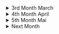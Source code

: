 <details><summary>3rd Month March</summary> 

##### 2022-03-03 
<details><summary>[[https://en.wikipedia.org/wiki/Cnidaria]] </summary>
=======================================================================
I had to think about how humans destroy coral reafs and how it must have felt to find out that corals and anomones are more closely related to humans than to plants... Then I had to think about how in the greek mythology the old goods were killed by the new goods and how this is somehow happening now with the new gods being humans and the old one corals, megafauna (see [[https://en.wikipedia.org/wiki/Megafauna#Megafaunal_mass_extinctions] and biodiversity in general. Then I thought about how we killed other old gods being other species of homo and how we might be killed by a new species (of homo?) the roboters. Then I thought a plot were the robots end up exterminating (human) life and who would kill them or what they would bring forth. Maybe organic life again just out of intrest which could then again evolve (faster?) create something human like and again kill their gods :) #scifi #nature #story
</details>
</details>
<details><summary>4th Month April</summary>

##### 2022-04-03
<details><summary>[[https://en.wikipedia.org/wiki/Psychological_drama]] </summary>
==================================================================================
Because of harsher Netflix rules I did some research on neon genesis evangelion. I wanted to know the names and reihenfolge of the sequel films, so I went to the wikipedia page. What stroke me the most about the anime is the psychological depth and focus. When I saw that this seems to be an entire genre, I rejoiced, because apart of sci-fi I'm not that into a lot a genres except maybe comedy. This wiki article, thus, represents a very good starting resource for new films. 
</details>

<details><summary> [Die Natur und Wir - Eine Kunstgeschichte (1/3)](https://www.youtube.com/watch?v=Pl8jkfrjAFU)</summary>
=========================================================================================
Diese Dokumentation geht auf die Entwicklung des Menschen und vor allem auf die Entwicklung des Verhältnisses von Mensch und Natur aufgrund von Kunst ein. (Was für ein schrecklich verschachtelter Satz) Sie beginnt mit den ersten Höhlenmalerein und dem Animismus. "[Wortlautzitat] Wenn man sich als Teil der Natur sieht und man eine Seele hat, dann is der Gedankensprung nicht weit, dass Wind, Stein, Berg, Tier, Fluss auch eine Seele besitzten." Dies bildet vermutlich die Grundlage des Animismus, der überall auf der Welt verbreitet war. Es ist zu bemerken, dass in frühen Höhlenmalereien, keine Menschen abgebildet waren, sondern Tiere detailreich abgebildet waren. Einerseits mussten Tiere genau beobachtet werden um ihre Gewohnheiten zu kennen und von ihnen Leben zu können. Andererseits deutet das auch auf eine Verehrung der Tiere hin. Diese Kunst schaffend unterschieden sich unsere Vorfahren bereits erheblich von den übrigen Tieren. 
Einschneidend war die [neolithic revolution](https://en.wikipedia.org/wiki/Neolithic_Revolution), denn sie erlaubte es 
- dass Menschen nicht mit ihrem Jagdziel (Wild) umherziehen mussten/konnten
- dass 100% der Menschen bestimmter sozialer Schichten sich nicht mit Essensbeschaffung beschäftigen mussten 
- dass mehrere Menschen an einem Ort/Siedlung/Städten zusammen leben konnten. 
Seit der Neothelitschen Revolution gibt es zwei Ideenverschiebunge. Einerseits kann einem die Natur (als Werkzeug) zu Nutze gemacht werden, andererseits wird "das Land" in menschen geschaffen anthropocentrische Orte (Stadt), Essen bringendes Land (Felder) und Wildnis unterteilt. Drei Kunstwerke wurden dazu hervorgehoben: Die Maya Städte in Guatemala, die aufgrund der kultivierung von Mais möglich wurden, die ägyptischen Malereien, die Menschen zeigen, die mit Hilfe von Kühen den Acker Pflügen und die [Assyrische Löwenjagd](https://en.wikipedia.org/wiki/Lion_Hunt_of_Ashurbanipal), die ganz klar die Abgrenzung von Menschen und der übrigen Natur abgrenzt und als Mal der die Natur übertreffenden Menschen gelten soll. 

Als nächstes Beispiel wurden Hinduismus und Griechischer Polytheismus genannt, die für jede Naturerscheinung verschiedene Gottheiten hatten. Beim Hinduismus wurden Gottheiten oft als übermenschlich (Tierköpfe oder vielfache Armpaare) dargestellt (als Zeichen, dass sie von dem Menschen nicht gut begriffen werden können). Die Griechen hingegen stellten ihre Götter (so gut wie) immer in menschlicher Gestalt dar. Dies bezeugt, dass der Mensch weiter in den Mittelpunkt gerückt ist. Ein anderer Unterschied ist zum Hinduismus ist, dass and er Spitze des Pantheons der "Göttervater" Zeus sitzt, der als Himmelsgott Blitz und Donner mitverkörpert. 

Als nächstes wird aufs Christentum eingegangen, das wie das Judentum nur mehr einen Gott anhimmelt. In der Bibel heißt es in [Genesis 1.9:18?](https://www.bible.com/bible/51/GEN.9.DELUT) "[Wortlautzitat] Seid fruchtbar und vermehrt euch. Die Fische in allen Meere sowie die Tiere auf allen Kontinenten sollen euch Untertan seien.", was viel über das Verhältnis von Mensch zur (restlichen) Natur aussagt. 

Im China ab dem 7.Jahrhundert (Tang Dynastie) war eine fr"uhe Form des Tourismus' verbreitet:raus aus der Statd ins Umland. Einge der Gelehrten waren auch Mahler und malten die Landschaften, wobei sie den Fokus nicht auf die Menschen setzen und wenn diese vorkamen kaum sichtbar waren neben den riesigen Formationen aus Bergen und Seen. 

Im nahen Osten entstand derweilen eine neue Religion, der Islam. Es wird behauptet, dass im Korran steht, dass die Natur erforscht werden soll. Dadurch w"urde man "Gottes Hand" am nähesten kommen. Dadurch entstand viel Wissen auf den Gebieten der Astronomie, Mathematik und [Naturforschung](https://en.wikipedia.org/wiki/Ustad_Mansur#/media/File:Ustad_Mansur_Chameleon.jpg)
</details>

<details><summary>[ABI compatibility of OpenBSD](https://arccompute.com/blog/why-computers-suck-and-how-openbsd-makes-them-marginally-better/)</summary>
=========================================================================================
Interesting article about Windows, Linux, MacOS X and OpenBSD. It is estimated that every 10k lines there is bug in the linux kerner. The Linux kernel and the "Windows kernel" consist of 100M and 500M lines, respectively. This is mainly because of backwards compatiblity due to different reasons. MacOS and OpenBSD on the otherside are not pressured into being backwards compatible and can therefore deprecate old features, introduce new features at their will and therefore have a much cleaner code base. OpenBSD even aims to have a threshold of number of lines which can be in ring 0 (highest security level?). 

Further BSD resources: [french IT ](https://www.bsdjobs.com/), [runBSD](https://web.archive.org/web/20190331141138/https://runbsd.info/), [Free vs Open](https://www.unixmen.com/freebsd-vs-openbsd/), [Free vs Open but short](https://unixsheikh.com/articles/choosing-between-openbsd-and-freebsd.html) and [reddit](https://www.reddit.com/r/freebsd/comments/khdluc/freebsd_vs_openbsd/)
After browsing these articles, I'm rather inclined to try OpenBSD as main operating system, but I still have to read some docs :)
</details>

##### 2022-04-6
<details><summary>[The Web Sucks](https://suckless.org/sucks/web/)</summary>
=========================================================================================
from [sucks](https://suckless.org/sucks/) to [motherfuckingwebsite](http://motherfuckingwebsite.com/) to [bettermotherfuckingwebsite](http://bettermotherfuckingwebsite.com/) to [bestmotherfucking](http://bestmotherfucking.website/) and on the way visiting [txti](http://txti.es/) and [contrastrebillion](https://contrastrebellion.com/) for nice website inspirations. Will be included to [MiMDoBloP](https://github.com/pur80/mimdoblop).
</details>

##### 2022-04-07
<details><summary>"[I]t is not easy to say something new" - Michel Foucault, the archeology of knowledge (2002)</summary> 
=========================================================================================
[Disciplining archaeology; the invention of South African prehistory, 1923-1953](https://journals.co.za/doi/pdf/10.10520/AJA02590190_696)
</details>

##### 2022-04-13
<details><summary>An Introduction to OpenBSD</summary> 
=========================================================================================
[Video](https://yewtu.be/watch?v=EkDVKthufAM)
[Blog Post with Slides](https://blog.lambda.cx/posts/openbsd-introduction-talk/)
</details>

##### 2022-04-18
<details><summary>[Is Race Real?](https://www.sapiens.org/biology/is-race-real/)</summary>
=========================================================================================
This article presented very interesting to me because I myself was indoctrinated by the 
old belief of genetic races, but it disproved many misconceptions which I had. 
- race is real but it's not genetic
- 0.88 out of 10,000 letters vary from human to human 
- variation of Eurasian single nucleotide mutation (SNM) is a subset of African SNM
- that means two African genome will differ more than one of those and a Eurasian(!)
- genetic difference is a function of geographic location and separation
- sickle cells are common in malaria plagued location (west-central-afrique, mediterranean, india...)
- one can't deduce race from bones or skulls 
</details>

<details><summary>[NixOS vs OpenBSD](https://dataswamp.org/~solene/2022-04-18-openbsd-vs-nixos.html)</summary>
=========================================================================================
NixOS seems interesting and I should try it in a VM
</details>

<details><summary>[How to write better](https://news.ycombinator.com/item?id=31060362)</summary>
=========================================================================================
1. One of the best ways to improve your writing is to learn how to cut out words that are not necessary
2. Stuffy writing is bad writing! It lowers the power of your brain and mine!
3. What words should you never use in writing? Words whose exact meanings you don’t know! Never use a word unless you know EXACTLY what it means
4. If your writing is nonsense, maybe your thoughts are nonsense too!
5. To keep things clear and readable: Put the main point of each paragraph in its first sentence
6. Pretend you’re writing a textbook! That’s how I ended up writing so many books...Organizing knowledge Learning is a lot like writing a book
7. I often write the introduction last, after I know what it will introduce!
8. Never draw the reader’s eye to anything that is not the main point
</details>

<details><summary>[Kwame Asare (Jacob Sam)](http://african-research.com/research/music/legends-of-ghanaian-highlife-music-kwame-asare-jacob-sam-1903-1950s/)</summary>
=========================================================================================
Came accross this video [Palm-Wine Music (Jacob Sam Trio 1928)](https://yewtu.be/watch?v=IKRMNlCHhu4), from Richy Pitch - Ye fre mi richy pitch ep, from willhaben: 
Kwame Asare (Jacob Sam) was born in 1903 in Cape Coast. The first highlife guitarist was taught the guitar by a Kru Liberian seaman. His famous guitar style came from the two finger technique of playing the [sep[e]rewa](https://en.wikipedia.org/wiki/Seperewa), a traditional harp-lute. Asare was trained as a goldsmith and he moved to Kumasi where he formed the Kumasi Trio. Kwame Asare recorded the first Ghanaian highlife music known as “Yaa Amponsah”, now considered a guitar-band highlife classic, on the Zonophone Label in London in 1928 on their EZ series. Later he recorded for His Master’s Voice on their JZ series under the name of “Kwamin”. The 1928 recordings were in the Fante language. Kwame Asare died in the 1950s. Source: J. Collins, 1994, p.7-9;
</details>

<details><summary>[Palm wine Music](https://yewtu.be/watch?v=VW1wOA_9o4s) interview</summary>
Who are your biggest inspirations?
- Palm wine music (PWM) was before highlife (emerged late 19th -early 20th century)
- Kumasi Trio 1928 first palm wine (PW) and recording in London
- Kumasi Trio: Jacob Sam (Kwame Asare), Kwa Kanta, Ma(rko) Bane b
- Kwah Mensa (nephew to Sam) also started his PW band 
- Kwabena Nyama and his PW band 
- [agya koo nimo](http://koonimo.org/koonimo.php?section=about) and [this article](https://www.modernghana.com/entertainment/21629/dr-agya-koo-nimothe-hero-this-generation-must-know.html)
- Agya Koo Nimo was the only person sustaining PWM at a certain time
- [Osei Korankye](https://oseikorankye.bandcamp.com/) contributed immensely to the sustainance of PWM
- Osei Korankye plays the seperewa 
</details>

<details><summary>Interview with Ghana's best Drummer</summary>
=========================================================================================
https://yewtu.be/watch?v=Md09NyAmC8k
- talent is 10%, 90% is your attitude (towards the work)
- melody makes you come to a song, lyrics makes you stay
- what makes people get close to your song is the melody
- what will keep them listen to the song is the lyrics
</details>

##### 2022-04-25
<details><summary>The Greatest Lie ever told about Africans</summary>
=========================================================================================
After watching [this video](https://www.yewtu.be/watch?v=Hs5yXgus0VQ) I wanted to find a 
written version of this very informative article. And I found it at 
[africanspeaks4aafrica](https://www.africaspeaks4africa.net/the-greatest-lie-ever-told-about-africans/)
, but it was only the transcript of first dozens seconds. But Continue reading [at webarchive](https://web.archive.org/web/20210418202445/https://www.weloveafrica.net/the-greatest-lie-ever-told-about-africans/)
</details>

##### 2022-04-27
[The Tao of Backup](http://taobackup.com/)
================================================================================================================================

<details><summary>African Renaissance</summary>
=========================================================================================
https://www.blackpast.org/african-american-history/1997-idea-african-renaissance-myth-or-reality/
In one of [HomeTeam History](https://yewtu.be/channel/UC12lU5ymIvSpgl8KntDQUQA)'s videos he mentioned the african renaissance.
So, I wanted to look for a definition. [This article](https://www.blackpast.org/african-american-history/1997-idea-african-renaissance-myth-or-reality/) was what I found. But that made me understand, that I was rather looking for the African Classic.
</details>

</details>
<details><summary>5th Month Mai </summary>

##### 2022-05-01
=========================================================================================
[SEO Optimization](https://stevepenny.com/seo-website-redesign/)

##### 2022-05-06
<details><summary>Central African Republic Adopts Bitcoin</summary>
=========================================================================================
[CAR adopts Bitcoin](https://afrolegends.com/2022/04/29/central-african-republic-car-adopts-bitcoin-as-a-national-currency/)
Second nation after El Salvador. Let's see how this will develop after [EU making it harder to buy anonymously](https://bitcoin-2go.de/wallet-verbot-eu-tfr-zustimmung/)

</details>

##### 2022-05-12
<details><summary>Talented Tenth - Du Bois</summary>
=========================================================================================
[wiki:Talented Tenth](https://en.wikipedia.org/wiki/The_Talented_Tenth)
when closing tabs: "college educated African Americans should set their personal interests aside and use their education to better their communities."
[classical education](https://en.wikipedia.org/wiki/Classical_education_movement) vs. [industrial education](https://en.wikipedia.org/wiki/Industrial_education). 
"However, it was viewed as a step in the wrong direction, a threat of reverting to the old ways of thinking, and continued to promote elitism."[source](https://doi.org/10.2478/abcsj-2013-0002)
Actual citate from Du Bois Taented Tenth: "The Negro *race*, like all races, is going to be saved by its exceptional *men*." 
"The potential Talented Tenth of today is a 'me generation,' not the 'we generation' of the past." [source](https://digitalcommons.northgeorgia.edu/papersandpubs/vol2/iss1/9)
</details>

[Akɔm keseɛ](https://yewtu.be/channel/UCrZTTa_VqLKCq5-SYi5_PZw)
=========================================================================================

##### 2022-05-13
<details><summary>**Chez Moi** de *Casey*</summary>
=========================================================================================
"*Connais-tu Frantz Fanon, Aimé Césaire
Eugène Mona et Ti Emile ?*"
Aimé Césaire cocreated the "negritude" movement. In his [Discourse sur le colonialism](https://en.wikipedia.org/wiki/Discourse_on_Colonialism) (his response to **The Tempest**) he writes about coloniasim from the colonized view. 
"*it is ironic that colonizers hoped to rid the countries they colonized of “savages” but in reality, by killing, raping, and destroying the land in which those “savages” lived on, they were themselves savages.*"
"*Hitler differed in the eyes of the Europeans because he "applied to Europe colonialist procedures which until then had been reserved exclusively for the Arabs of Algeria, the 'coolies' of India and the 'niggers' of Africa", meaning that, by persecuting white Europeans, Hitler produced violence most commonly reserved for non-white populations.*"
</details>

##### 2022-05-14
<details><summary>Nature: is decolonization losing all meaning?</summary>
=========================================================================================
https://www.nature.com/articles/d41586-022-01149-5
what does decolonization mean? 
"*We read books. I Write what I Like by Steve Biko. Books by Toni Morrison, and Malcolm X, and Audre Lorde.*" - Paballo Chauke
"*It means we have to tackle the history and the politics behind science, that we usually use science as “Trust the science, science is better than religion. Science is pure science is good knowledge.”
But if you really go back who finds, science who were the scientists in the past, who came up with eugenics, who, literally science has been used to kill and destroy the world. And I think, until we get to a point of admitting that we'll never decolonize science globally or in Africa, as well.*" - PC

"*There's local knowledge systems, there's different ways of learning and of teaching that don't include formal ways, or standard ways of doing.*" - PC
</details>

<details><summary>Sibeth Ndiaye Emmanuel Macron</summary>
=========================================================================================
https://www.nytimes.com/2019/10/02/style/sibeth-ndiaye-emmanuel-macron-france.html
absurdities from the life of strong black woman
</details>

<details><summary>Black Women and Colonial Fantasies in Nineteenth-Century France</summary>
=========================================================================================
https://www.aaihs.org/black-women-and-colonial-fantasies-in-nineteenth-century-france/
anhand von three black women 
</details>

##### 2022-05-16
<details><summary>[Frantz Fanon](https://en.wikipedia.org/wiki/Frantz_Fanon)</summary>
=========================================================================================
"There comes a time when silence becomes dishonesty."
"mastery of language [of the white/colonizer] for the sake of recognition as white reflects a dependency that subordinates the black's humanity" - Black Skin, White Masks
"A Negro behaves differently with a white man than with another Negro. That this self-division is a direct result of colonialist subjugation is beyond question."
A main theme is decolonialisation. This shocking [graphic](https://en.wikipedia.org/wiki/File:African_nations_order_of_independence_1950-1993.gif) lead to a whole world graphic with still colonized parts of the word would be cool. 
**He** was "dialectical opponent of nonviolence" and in **Les damnés de la terre** he "defends the right of a colonized people to use violence to gain independence." which is in stark contrast to Ghandi, who inspired the indian independence which inspired ghanian soldiers fighting for GB. "How can you fight for freedo if you yourself are not free?" - Indian to Ghanaian soldiers ~1950 (source?)
"A third example is the idea that the natives (African Americans) should be constructing new social systems rather than participating in the systems created by the settler population. Ture and Hamilton contend that "black people should create rather than imitate" (144)." - from **Black Power: the politics of liberation in america**, which was largely influenced by **FF**.
*'Ngũgĩ goes so far to argue in Decolonizing the Mind (1992) that it is "impossible to understand what informs African writing" without reading Fanon's Wretched of the Earth.'*
</details>

<details><summary>Kiswahili: Africas Most spoken Language</summary>
=========================================================================================
https://nation.africa/kenya/news/the-story-of-how-swahili-became-africa-s-most-spoken-language-3725834
[Ayi Kwei Armah](https://en.wikipedia.org/wiki/Ayi_Kwei_Armah) called for Kiswahili as continental language. 
Adopted by African Union (AU), Southern African Development Community (SADC) and East African Community (EAC) as official language. And spoken in multiple countries. 
</details>

##### 2022-05-17
<details><summary>The Reason Europeans Erased Africans from History</summary>
=========================================================================================
[link](https://yewtu.be/watch?v=m1VtnOrcC80)
bcs they enslaved them and it's easier to enslave a nobody. 
if you don't have a history you're a nobody and nobody will remorse you. 
difference between self esteem and group esteem. 
</details>
 
</details>

<details><summary>Next Month</summary>
##### Future Date
<details><summary>Next Article</summary>
========================================
</details>

</details>
